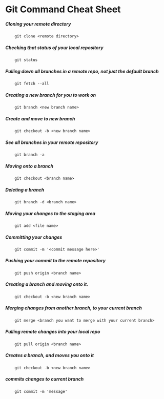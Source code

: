 # Git Command Cheat Sheet

##### Cloning your remote directory
        git clone <remote directory>

##### Checking that status of your local repository
        git status
##### Pulling down all branches in a remote repo, not just the default branch
        git fetch --all

##### Creating a new branch for you to work on
        git branch <new branch name>

##### Create and move to new branch
		git checkout -b <new branch name>

##### See all branches in your remote repository
		git branch -a

##### Moving onto a branch
        git checkout <branch name>

##### Deleting a branch
		git branch -d <branch name>

##### Moving your changes to the staging area
        git add <file name>

##### Committing your changes
        git commit -m '<commit message here>'

##### Pushing your commit to the remote repository
        git push origin <branch name>

##### Creating a branch and moving onto it.
        git checkout -b <new branch name>

##### Merging changes from another branch, to your current branch
        git merge <branch you want to merge with your current branch>

##### Pulling remote changes into your local repo
        git pull origin <branch name>

##### Creates a branch, and moves you onto it 
 		git checkout -b <new branch name>

##### commits changes to current branch
 		git commit -m 'message'
